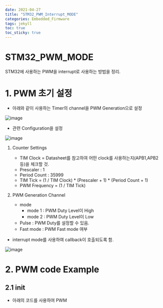 ```yaml
---
date: 2021-04-27
title: "STM32_PWM_Interrupt_MODE"
categories: Embedded_Firmware
tags: jekyll
toc: true  
toc_sticky: true 
---
```


STM32_PWM_MODE
=============

STM32에 사용하는 PWM을 interrupt로 사용하는 방법을 정리.    

# 1. PWM 초기 설정
* 아래와 같이 사용하는 Timer의 channel을 PWM Generation으로 설정    

![image](https://user-images.githubusercontent.com/79636864/117086706-4b92c700-ad88-11eb-9c8a-99e6a9038b6b.png)    

* 관련 Configuration을 설정    

![image](https://user-images.githubusercontent.com/79636864/117086733-5ea59700-ad88-11eb-9436-f1087e8344a9.png)    

1. Counter Settings
    * TIM Clock = Datasheet를 참고하여 어떤 clock를 사용하는지(APB1,APB2 등)을 체크할 것.
    * Prescaler : 1
    * Period Count : 35999
    * TIM Tick = (1 / TIM Clock) * (Prescaler + 1) * (Period Count + 1)
    * PWM Frequency = (1 / TIM Tick)

2. PWM Generation Channel
    * mode
        * mode 1 : PWM Duty Level이 High
        * mode 2 : PWM Duty Level이 Low
    * Pulse : PWM Duty를 설정할 수 있음.
    * Fast mode : PWM Fast mode 여부

* interrupt mode를 사용하여 callback이 호출되도록 함.    

![image](https://user-images.githubusercontent.com/79636864/117087452-70883980-ad8a-11eb-852a-60448178efa5.png)    


# 2. PWM code Example
## 2.1 init
* 아래의 코드를 사용하여 PWM 
